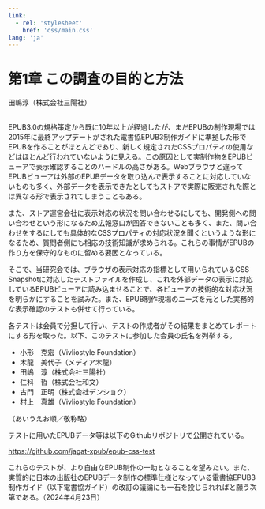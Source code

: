 ```yaml
---
link:
  - rel: 'stylesheet'
    href: 'css/main.css'
lang: 'ja'
---
```


# 第1章 この調査の目的と方法

<div class="author">

田嶋淳（株式会社三陽社）

</div>

## 

EPUB3.0の規格策定から既に10年以上が経過したが、まだEPUBの制作現場では2015年に最終アップデートがされた電書協EPUB3制作ガイドに準拠した形でEPUBを作ることがほとんどであり、新しく規定されたCSSプロパティの使用などはほとんど行われていないように見える。この原因として実制作物をEPUBビューアで表示確認することのハードルの高さがある。Webブラウザと違ってEPUBビューアは外部のEPUBデータを取り込んで表示することに対応していないものも多く、外部データを表示できたとしてもストアで実際に販売された際とは異なる形で表示されてしまうこともある。

また、ストア運営会社に表示対応の状況を問い合わせるにしても、開発側への問い合わせという形になるため広報窓口が回答できないことも多く、また、問い合わせをするにしても具体的なCSSプロパティの対応状況を聞くというような形になるため、質問者側にも相応の技術知識が求められる。これらの事情がEPUBの作り方を保守的なものに留める要因となっている。

そこで、当研究会では、ブラウザの表示対応の指標として用いられているCSS Snapshotに対応したテストファイルを作成し、これを外部データの表示に対応しているEPUBビューアに読み込ませることで、各ビューアの技術的な対応状況を明らかにすることを試みた。また、EPUB制作現場のニーズを元とした実務的な表示確認のテストも併せて行っている。

各テストは会員で分担して行い、テストの作成者がその結果をまとめてレポートにする形を取った。以下、このテストに参加した会員の氏名を列挙する。

- 小形　克宏（Vivliostyle Foundation）
- 木龍　美代子（メディア木龍）
- 田嶋　淳（株式会社三陽社）
- 仁科　哲（株式会社和文）
- 古門　正明（株式会社デンショク）
- 村上　真雄（Vivliostyle Foundation）

（あいうえお順／敬称略）

テストに用いたEPUBデータ等は以下のGithubリポジトリで公開されている。

https://github.com/jagat-xpub/epub-css-test

これらのテストが、より自由なEPUB制作の一助となることを望みたい。また、実質的に日本の出版社のEPUBデータ制作の標準仕様となっている電書協EPUB3制作ガイド（以下電書協ガイド）の改訂の議論にも一石を投じられればと願う次第である。（2024年4月23日）